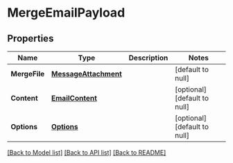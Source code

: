 # MergeEmailPayload

## Properties
Name | Type | Description | Notes
------------ | ------------- | ------------- | -------------
**MergeFile** | [**MessageAttachment**](MessageAttachment.md) |  | [default to null]
**Content** | [**EmailContent**](EmailContent.md) |  | [optional] [default to null]
**Options** | [**Options**](Options.md) |  | [optional] [default to null]

[[Back to Model list]](../README.md#documentation-for-models) [[Back to API list]](../README.md#documentation-for-api-endpoints) [[Back to README]](../README.md)


